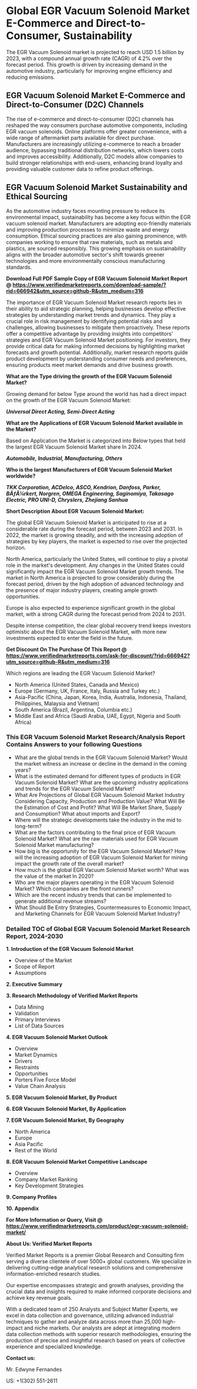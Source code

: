 <h1>Global EGR Vacuum Solenoid Market E-Commerce and Direct-to-Consumer, Sustainability</h1><p class=""><p>The EGR Vacuum Solenoid market is projected to reach USD 1.5 billion by 2023, with a compound annual growth rate (CAGR) of 4.2% over the forecast period. This growth is driven by increasing demand in the automotive industry, particularly for improving engine efficiency and reducing emissions.</p><h2>EGR Vacuum Solenoid Market E-Commerce and Direct-to-Consumer (D2C) Channels</h2><p>The rise of e-commerce and direct-to-consumer (D2C) channels has reshaped the way consumers purchase automotive components, including EGR vacuum solenoids. Online platforms offer greater convenience, with a wide range of aftermarket parts available for direct purchase. Manufacturers are increasingly utilizing e-commerce to reach a broader audience, bypassing traditional distribution networks, which lowers costs and improves accessibility. Additionally, D2C models allow companies to build stronger relationships with end-users, enhancing brand loyalty and providing valuable customer data to refine product offerings.</p><h2>EGR Vacuum Solenoid Market Sustainability and Ethical Sourcing</h2><p>As the automotive industry faces mounting pressure to reduce its environmental impact, sustainability has become a key focus within the EGR vacuum solenoid market. Manufacturers are adopting eco-friendly materials and improving production processes to minimize waste and energy consumption. Ethical sourcing practices are also gaining prominence, with companies working to ensure that raw materials, such as metals and plastics, are sourced responsibly. This growing emphasis on sustainability aligns with the broader automotive sector's shift towards greener technologies and more environmentally conscious manufacturing standards.</p></p><p class=""><strong>Download Full PDF Sample Copy of EGR Vacuum Solenoid Market Report @ <a href="https://www.verifiedmarketreports.com/download-sample/?rid=666942&utm_source=github-R&utm_medium=316" target="_blank">https://www.verifiedmarketreports.com/download-sample/?rid=666942&utm_source=github-R&utm_medium=316</a></strong></p><p>The importance of&nbsp;EGR Vacuum Solenoid Market research reports lies in their ability to aid strategic planning, helping businesses develop effective strategies by understanding market trends and dynamics. They play a crucial role in risk management by identifying potential risks and challenges, allowing businesses to mitigate them proactively. These reports offer a competitive advantage by providing insights into competitors' strategies and EGR Vacuum Solenoid Market positioning. For investors, they provide critical data for making informed decisions by highlighting market forecasts and growth potential. Additionally, market research reports guide product development by understanding consumer needs and preferences, ensuring products meet market demands and drive business growth.</p><p><strong>What are the&nbsp;Type driving the growth of the EGR Vacuum Solenoid Market?</strong></p><p id="" class="">Growing demand for below Type around the world has had a direct impact on the growth of the EGR Vacuum Solenoid Market:</p><p class=""><em><strong>Universal Direct Acting, Semi-Direct Acting</strong></em></p><p class=""><strong>What are the&nbsp;Applications&nbsp;of EGR Vacuum Solenoid Market available in the Market?</strong></p><p id="" class="">Based on Application the Market is categorized into Below types that held the largest EGR Vacuum Solenoid Market share In 2024.</p><p class=""><em><strong>Automobile, Industrial, Manufacturing, Others</strong></em></p><p class=""><strong>Who is the largest Manufacturers of EGR Vacuum Solenoid Market worldwide?</strong></p><p><em><strong>TKK Corporation, ACDelco, ASCO, Kendrion, Danfoss, Parker, BÃƒÂ¼rkert, Norgren, OMEGA Engineering, Saginomiya, Takasago Electric, PRO UNI-D, Chryslers, Zhejiang Sanhua</strong></em></p><p id="" class=""><strong>Short Description About EGR Vacuum Solenoid Market:</strong></p><p>The global EGR Vacuum Solenoid Market is anticipated to rise at a considerable rate during the forecast period, between 2023 and 2031. In 2022, the market is growing steadily, and with the increasing adoption of strategies by key players, the market is expected to rise over the projected horizon.</p><p>North America, particularly the United States, will continue to play a pivotal role in the market's development. Any changes in the United States could significantly impact the EGR Vacuum Solenoid Market growth trends. The market in North America is projected to grow considerably during the forecast period, driven by the high adoption of advanced technology and the presence of major industry players, creating ample growth opportunities.</p><p>Europe is also expected to experience significant growth in the global market, with a strong CAGR during the forecast period from 2024 to 2031.</p><p>Despite intense competition, the clear global recovery trend keeps investors optimistic about the EGR Vacuum Solenoid Market, with more new investments expected to enter the field in the future.</p><p id="" class=""><strong>Get Discount On The Purchase Of This Report @ <a href="https://www.verifiedmarketreports.com/ask-for-discount/?rid=666942?utm_source=github-R&utm_medium=316" target="_blank">https://www.verifiedmarketreports.com/ask-for-discount/?rid=666942?utm_source=github-R&utm_medium=316</a></strong></p><p class="">Which regions are leading the EGR Vacuum Solenoid Market?</p><ul><li>North America (United States, Canada and Mexico)</li><li>Europe (Germany, UK, France, Italy, Russia and Turkey etc.)</li><li>Asia-Pacific (China, Japan, Korea, India, Australia, Indonesia, Thailand, Philippines, Malaysia and Vietnam)</li><li>South America (Brazil, Argentina, Columbia etc.)</li><li>Middle East and Africa (Saudi Arabia, UAE, Egypt, Nigeria and South Africa)</li></ul><h3 id="" class="">This EGR Vacuum Solenoid Market Research/Analysis Report Contains Answers to your following Questions</h3><ul><li>What are the global trends in the EGR Vacuum Solenoid Market? Would the market witness an increase or decline in the demand in the coming years?</li><li>What is the estimated demand for different types of products in EGR Vacuum Solenoid Market? What are the upcoming industry applications and trends for the EGR Vacuum Solenoid Market?</li><li>What Are Projections of Global EGR Vacuum Solenoid Market Industry Considering Capacity, Production and Production Value? What Will Be the Estimation of Cost and Profit? What Will Be Market Share, Supply and Consumption? What about imports and Export?</li><li>Where will the strategic developments take the industry in the mid to long-term?</li><li>What are the factors contributing to the final price of EGR Vacuum Solenoid Market? What are the raw materials used for EGR Vacuum Solenoid Market manufacturing?</li><li>How big is the opportunity for the EGR Vacuum Solenoid Market? How will the increasing adoption of EGR Vacuum Solenoid Market for mining impact the growth rate of the overall market?</li><li>How much is the global EGR Vacuum Solenoid Market worth? What was the value of the market In 2020?</li><li>Who are the major players operating in the EGR Vacuum Solenoid Market? Which companies are the front runners?</li><li>Which are the recent industry trends that can be implemented to generate additional revenue streams?</li><li>What Should Be Entry Strategies, Countermeasures to Economic Impact, and Marketing Channels for EGR Vacuum Solenoid Market Industry?</li></ul><h3 id="" class="">Detailed TOC of Global EGR Vacuum Solenoid Market Research Report, 2024-2030</h3><p id="" class=""><strong>1. Introduction of the EGR Vacuum Solenoid Market</strong></p><ul><li>Overview of the Market</li><li>Scope of Report</li><li>Assumptions</li></ul><p id="" class=""><strong>2. Executive Summary</strong></p><p id="" class=""><strong>3. Research Methodology of Verified Market Reports</strong></p><ul><li>Data Mining</li><li>Validation</li><li>Primary Interviews</li><li>List of Data Sources</li></ul><p id="" class=""><strong>4. EGR Vacuum Solenoid Market Outlook</strong></p><ul><li>Overview</li><li>Market Dynamics</li><li>Drivers</li><li>Restraints</li><li>Opportunities</li><li>Porters Five Force Model</li><li>Value Chain Analysis</li></ul><p id="" class=""><strong>5. EGR Vacuum Solenoid Market, By Product</strong></p><p id="" class=""><strong>6. EGR Vacuum Solenoid Market, By Application</strong></p><p id="" class=""><strong>7. EGR Vacuum Solenoid Market, By Geography</strong></p><ul><li>North America</li><li>Europe</li><li>Asia Pacific</li><li>Rest of the World</li></ul><p id="" class=""><strong>8. EGR Vacuum Solenoid Market Competitive Landscape</strong></p><ul><li>Overview</li><li>Company Market Ranking</li><li>Key Development Strategies</li></ul><p id="" class=""><strong>9. Company Profiles</strong></p><p id="" class=""><strong>10. Appendix</strong></p><p id="" class=""><strong>For More Information or Query, Visit @ <a href="https://www.verifiedmarketreports.com/product/egr-vacuum-solenoid-market/" target="_blank">https://www.verifiedmarketreports.com/product/egr-vacuum-solenoid-market/</a></strong></p><p id="" class=""><strong>About Us: Verified Market Reports</strong></p><p id="" class="">Verified Market Reports is a premier Global Research and Consulting firm serving a diverse clientele of over 5000+ global customers. We specialize in delivering cutting-edge analytical research solutions and comprehensive information-enriched research studies.</p><p id="" class="">Our expertise encompasses strategic and growth analyses, providing the crucial data and insights required to make informed corporate decisions and achieve key revenue goals.</p><p id="" class="">With a dedicated team of 250 Analysts and Subject Matter Experts, we excel in data collection and governance, utilizing advanced industrial techniques to gather and analyze data across more than 25,000 high-impact and niche markets. Our analysts are adept at integrating modern data collection methods with superior research methodologies, ensuring the production of precise and insightful research based on years of collective experience and specialized knowledge.</p><p id="" class=""><strong>Contact us:</strong></p><p id="" class="">Mr. Edwyne Fernandes</p><p id="" class="">US: +1(302) 551-2611</p>